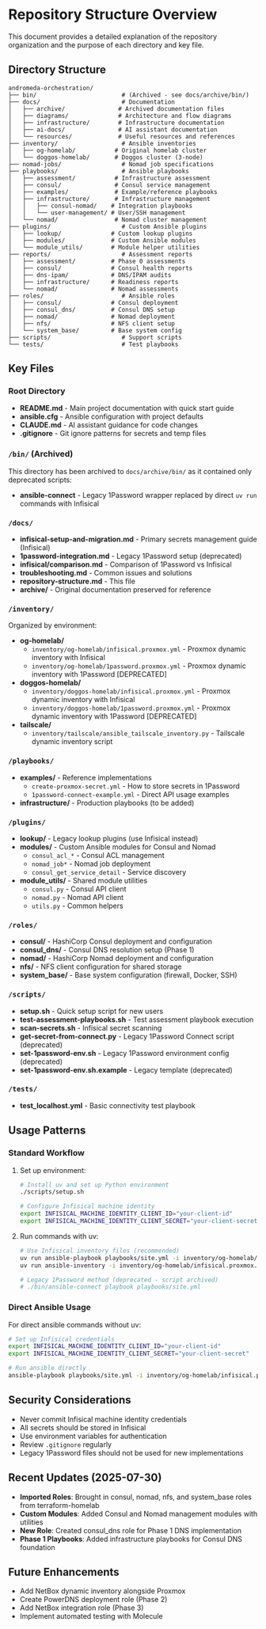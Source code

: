 # Repository Structure Overview

This document provides a detailed explanation of the repository organization and the purpose of each directory and key file.

## Directory Structure

```text
andromeda-orchestration/
├── bin/                        # (Archived - see docs/archive/bin/)
├── docs/                       # Documentation
│   ├── archive/               # Archived documentation files
│   ├── diagrams/              # Architecture and flow diagrams
│   ├── infrastructure/        # Infrastructure documentation
│   ├── ai-docs/               # AI assistant documentation
│   └── resources/             # Useful resources and references
├── inventory/                  # Ansible inventories
│   ├── og-homelab/           # Original homelab cluster
│   └── doggos-homelab/       # Doggos cluster (3-node)
├── nomad-jobs/                 # Nomad job specifications
├── playbooks/                  # Ansible playbooks
│   ├── assessment/           # Infrastructure assessment
│   ├── consul/               # Consul service management
│   ├── examples/             # Example/reference playbooks
│   ├── infrastructure/       # Infrastructure management
│   │   ├── consul-nomad/    # Integration playbooks
│   │   └── user-management/ # User/SSH management
│   └── nomad/                # Nomad cluster management
├── plugins/                    # Custom Ansible plugins
│   ├── lookup/              # Custom lookup plugins
│   ├── modules/             # Custom Ansible modules
│   └── module_utils/        # Module helper utilities
├── reports/                    # Assessment reports
│   ├── assessment/          # Phase 0 assessments
│   ├── consul/              # Consul health reports
│   ├── dns-ipam/            # DNS/IPAM audits
│   ├── infrastructure/      # Readiness reports
│   └── nomad/               # Nomad assessments
├── roles/                      # Ansible roles
│   ├── consul/              # Consul deployment
│   ├── consul_dns/          # Consul DNS setup
│   ├── nomad/               # Nomad deployment
│   ├── nfs/                 # NFS client setup
│   └── system_base/         # Base system config
├── scripts/                    # Support scripts
└── tests/                      # Test playbooks
```

## Key Files

### Root Directory

- **README.md** - Main project documentation with quick start guide
- **ansible.cfg** - Ansible configuration with project defaults
- **CLAUDE.md** - AI assistant guidance for code changes
- **.gitignore** - Git ignore patterns for secrets and temp files

### `/bin/` (Archived)

This directory has been archived to `docs/archive/bin/` as it contained only deprecated scripts:

- **ansible-connect** - Legacy 1Password wrapper replaced by direct `uv run` commands with Infisical

### `/docs/`

- **infisical-setup-and-migration.md** - Primary secrets management guide (Infisical)
- **1password-integration.md** - Legacy 1Password setup (deprecated)
- **infisical/comparison.md** - Comparison of 1Password vs Infisical
- **troubleshooting.md** - Common issues and solutions
- **repository-structure.md** - This file
- **archive/** - Original documentation preserved for reference

### `/inventory/`

Organized by environment:

- **og-homelab/**
  - `inventory/og-homelab/infisical.proxmox.yml` - Proxmox dynamic inventory with Infisical
  - `inventory/og-homelab/1password.proxmox.yml` - Proxmox dynamic inventory with 1Password [DEPRECATED]
- **doggos-homelab/**
  - `inventory/doggos-homelab/infisical.proxmox.yml` - Proxmox dynamic inventory with Infisical
  - `inventory/doggos-homelab/1password.proxmox.yml` - Proxmox dynamic inventory with 1Password [DEPRECATED]
- **tailscale/**
  - `inventory/tailscale/ansible_tailscale_inventory.py` - Tailscale dynamic inventory script

### `/playbooks/`

- **examples/** - Reference implementations
  - `create-proxmox-secret.yml` - How to store secrets in 1Password
  - `1password-connect-example.yml` - Direct API usage examples
- **infrastructure/** - Production playbooks (to be added)

### `/plugins/`

- **lookup/** - Legacy lookup plugins (use Infisical instead)
- **modules/** - Custom Ansible modules for Consul and Nomad
  - `consul_acl_*` - Consul ACL management
  - `nomad_job*` - Nomad job deployment
  - `consul_get_service_detail` - Service discovery
- **module_utils/** - Shared module utilities
  - `consul.py` - Consul API client
  - `nomad.py` - Nomad API client
  - `utils.py` - Common helpers

### `/roles/`

- **consul/** - HashiCorp Consul deployment and configuration
- **consul_dns/** - Consul DNS resolution setup (Phase 1)
- **nomad/** - HashiCorp Nomad deployment and configuration
- **nfs/** - NFS client configuration for shared storage
- **system_base/** - Base system configuration (firewall, Docker, SSH)

### `/scripts/`

- **setup.sh** - Quick setup script for new users
- **test-assessment-playbooks.sh** - Test assessment playbook execution
- **scan-secrets.sh** - Infisical secret scanning
- **get-secret-from-connect.py** - Legacy 1Password Connect script (deprecated)
- **set-1password-env.sh** - Legacy 1Password environment config (deprecated)
- **set-1password-env.sh.example** - Legacy template (deprecated)

### `/tests/`

- **test_localhost.yml** - Basic connectivity test playbook

## Usage Patterns

### Standard Workflow

1. Set up environment:

   ```bash
   # Install uv and set up Python environment
   ./scripts/setup.sh

   # Configure Infisical machine identity
   export INFISICAL_MACHINE_IDENTITY_CLIENT_ID="your-client-id"
   export INFISICAL_MACHINE_IDENTITY_CLIENT_SECRET="your-client-secret"
   ```

2. Run commands with uv:

   ```bash
   # Use Infisical inventory files (recommended)
   uv run ansible-playbook playbooks/site.yml -i inventory/og-homelab/infisical.proxmox.yml
   uv run ansible-inventory -i inventory/og-homelab/infisical.proxmox.yml --list

   # Legacy 1Password method (deprecated - script archived)
   # ./bin/ansible-connect playbook playbooks/site.yml
   ```

### Direct Ansible Usage

For direct ansible commands without uv:

```bash
# Set up Infisical credentials
export INFISICAL_MACHINE_IDENTITY_CLIENT_ID="your-client-id"
export INFISICAL_MACHINE_IDENTITY_CLIENT_SECRET="your-client-secret"

# Run ansible directly
ansible-playbook playbooks/site.yml -i inventory/og-homelab/infisical.proxmox.yml
```

## Security Considerations

- Never commit Infisical machine identity credentials
- All secrets should be stored in Infisical
- Use environment variables for authentication
- Review `.gitignore` regularly
- Legacy 1Password files should not be used for new implementations

## Recent Updates (2025-07-30)

- **Imported Roles**: Brought in consul, nomad, nfs, and system_base roles from terraform-homelab
- **Custom Modules**: Added Consul and Nomad management modules with utilities
- **New Role**: Created consul_dns role for Phase 1 DNS implementation
- **Phase 1 Playbooks**: Added infrastructure playbooks for Consul DNS foundation

## Future Enhancements

- Add NetBox dynamic inventory alongside Proxmox
- Create PowerDNS deployment role (Phase 2)
- Add NetBox integration role (Phase 3)
- Implement automated testing with Molecule

